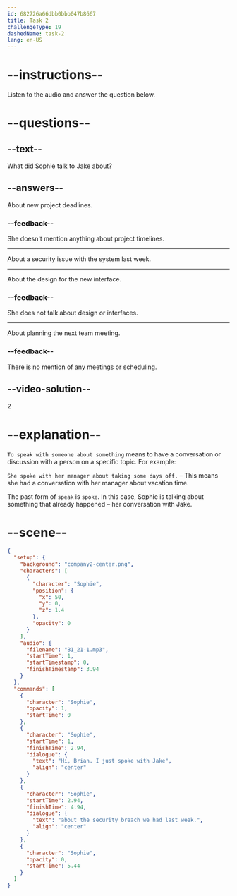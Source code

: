 ```yaml
---
id: 682726a66dbb0bbb047b8667
title: Task 2
challengeType: 19
dashedName: task-2
lang: en-US
---
```


<!-- (Audio) Sophie: Hi, Brian. I just spoke with Jake about the security breach we had last week. -->

# --instructions--

Listen to the audio and answer the question below.

# --questions--

## --text--

What did Sophie talk to Jake about?

## --answers--

About new project deadlines.

### --feedback--

She doesn't mention anything about project timelines.

---

About a security issue with the system last week.

---

About the design for the new interface.

### --feedback--

She does not talk about design or interfaces.

---

About planning the next team meeting.

### --feedback--

There is no mention of any meetings or scheduling.

## --video-solution--

2

# --explanation--

`To speak with someone about something` means to have a conversation or discussion with a person on a specific topic. For example:

`She spoke with her manager about taking some days off.` – This means she had a conversation with her manager about vacation time.

The past form of `speak` is `spoke`. In this case, Sophie is talking about something that already happened – her conversation with Jake.

# --scene--

```json
{
  "setup": {
    "background": "company2-center.png",
    "characters": [
      {
        "character": "Sophie",
        "position": {
          "x": 50,
          "y": 0,
          "z": 1.4
        },
        "opacity": 0
      }
    ],
    "audio": {
      "filename": "B1_21-1.mp3",
      "startTime": 1,
      "startTimestamp": 0,
      "finishTimestamp": 3.94
    }
  },
  "commands": [
    {
      "character": "Sophie",
      "opacity": 1,
      "startTime": 0
    },
    {
      "character": "Sophie",
      "startTime": 1,
      "finishTime": 2.94,
      "dialogue": {
        "text": "Hi, Brian. I just spoke with Jake",
        "align": "center"
      }
    },
    {
      "character": "Sophie",
      "startTime": 2.94,
      "finishTime": 4.94,
      "dialogue": {
        "text": "about the security breach we had last week.",
        "align": "center"
      }
    },
    {
      "character": "Sophie",
      "opacity": 0,
      "startTime": 5.44
    }
  ]
}
```
